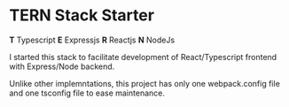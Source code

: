 ﻿# TERN Stack Starter
**T** Typescript
**E** Expressjs
**R** Reactjs
**N** NodeJs

I started this stack to facilitate development of React/Typescript frontend with Express/Node backend.

Unlike other implemntations, this project has only one webpack.config file and one tsconfig file to ease maintenance.

